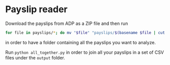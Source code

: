 # Payslip reader

Download the payslips from ADP as a ZIP file and then run

```sh
for file in payslips/*; do mv "$file" "payslips/$(basename $file | cut -d'_' -f 2,3).pdf"; done
```

in order to have a folder containing all the payslips you want to analyze.

Run `python all_together.py` in order to join all your payslips in a set of
CSV files under the `output` folder.
